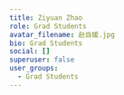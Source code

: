 ```yaml
---
title: Ziyuan Zhao
role: Grad Students
avatar_filename: 赵自媛.jpg
bio: Grad Students
social: []
superuser: false
user_groups:
  - Grad Students
---
```


